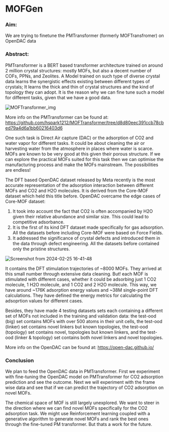 
# MOFGen

### Aim: 
We are trying to finetune the PMTransformer (formerly MOFTransfromer) on OpenDAC data 

### Abstract:

PMTransformer is a BERT based transformer architecture trained on around 2 million crystal structures: mostly MOFs, but also a decent number of COFs, PPNs, and Zeolites. A Model trained on such type of diverse crystal data learns the synergistic effects existing between different types of crystals; It learns the thick and thin of crystal structures and the kind of topology they can adopt. It is the reason why we can fine tune such a model for different tasks, given that we have a good data.  


![MOFTransformer_img](https://github.com/shazam37/MOF-Generator-/assets/119686545/9f5dbea9-d16e-482b-856a-dd0bb5e8b0b6)


More info on the PMTransformer can be found at: https://github.com/hspark1212/MOFTransformer/tree/d8d80eec391ccb78cbed79a4d6a1bb60216403d6

One such task is Direct Air capture (DAC) or the adsorption of CO2 and water vapor for different tasks. It could be about cleaning the air or harvesting water from the atmosphere in places where water is scarce. MOFs are known to be very good at this given their porous structure. If we can explore the practical MOFs suited for this task then we can optimise the manufacturing process and make the MOFs mainstream. The possibilities are endless!

The DFT based OpenDAC dataset released by Meta recently is the most accurate representation of the adsorption interaction between different MOFs and CO2 and H2O molecules. It is derived from the Core-MOF dataset which held this title before. OpenDAC overcame the edge cases of Core-MOF dataset: 
1. It took into account the fact that CO2 is often accompanied by H2O given their relative abundance and similar size. This could lead to competitive adsorbance.
2. It is the first of its kind DFT dataset made specifically for gas adsorption. All the datasets before including Core-MOF were based on Force Fields. 
3. It addressed the significance of crystal defects and introduced them in the data through defect engineering. All the datasets before contained only the pristine structures.

  
![Screenshot from 2024-02-25 16-41-48](https://github.com/shazam37/MOF-Generator-/assets/119686545/c0e1a774-5a7d-4277-aedb-0e1c751b8a53)


It contains the DFT stimulation trajectories of ~8000 MOFs. They arrived at this small number through extensive data cleaning. But! each MOF is stimulated with different cases, whether it could be adsorbing just 1 CO2 molecule, 1 H2O molecule, and 1 CO2 and 2 H2O molecule. This way, we have around ~176K adsorption energy values and ~38M single-point DFT calculations. They have defined the energy metrics for calculating the adsoprtion values for different cases. 

Besides, they have made 4 testing datasets sets each containing a different set of MOFs not included in the training and validation data: the test-ood (big) set contains MOFs with over 500 atoms in their unit cells, the test-ood (linker) set contains novel linkers but known topologies, the test-ood (topology) set contains novel, topologies but known linkers, and the test-ood (linker & topology) set contains both novel linkers and novel topologies. 

More info on the OpenDAC can be found at: https://open-dac.github.io/

### Conclusion

We plan to feed the OpenDAC data in PMTransformer. First we experiment with fine-tuning the OpenDAC model on PMTransformer for CO2 adsorption prediction and see the outcome. Next we will experiment with the frame wise data and see that if we can predict the trajectory of CO2 adsorption on novel MOFs. 

The chemical space of MOF is still largely unexplored. We want to steer in the direction where we can find novel MOFs specifically for the CO2 adsorption task. We might use Reinforcement learning coupled with a generative algorithm to generate novel MOFs and rank the best ones through the fine-tuned PM transformer. But thats a work for the future. 
